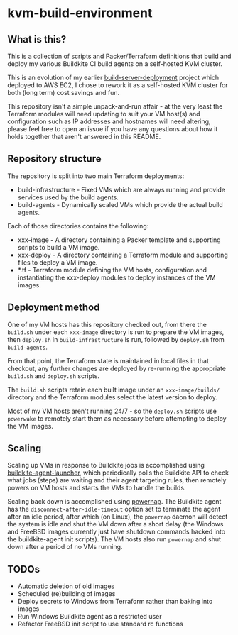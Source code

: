 # kvm-build-environment

## What is this?

This is a collection of scripts and Packer/Terraform definitions that build and deploy my various Buildkite CI build agents on a self-hosted KVM cluster.

This is an evolution of my earlier [build-server-deployment](https://github.com/solemnwarning/build-server-deployment) project which deployed to AWS EC2, I chose to rework it as a self-hosted KVM cluster for both (long term) cost savings and fun.

This repository isn't a simple unpack-and-run affair - at the very least the Terraform modules will need updating to suit your VM host(s) and configuration such as IP addresses and hostnames will need altering, please feel free to open an issue if you have any questions about how it holds together that aren't answered in this README.

## Repository structure

The repository is split into two main Terraform deployments:

* build-infrastructure - Fixed VMs which are always running and provide services used by the build agents.
* build-agents - Dynamically scaled VMs which provide the actual build agents.

Each of those directories contains the following:

* xxx-image - A directory containing a Packer template and supporting scripts to build a VM image.
* xxx-deploy - A directory containing a Terraform module and supporting files to deploy a VM image.
* *.tf - Terraform module defining the VM hosts, configuration and instantiating the xxx-deploy modules to deploy instances of the VM images.

## Deployment method

One of my VM hosts has this repository checked out, from there the `build.sh` under each `xxx-image` directory is run to prepare the VM images, then `deploy.sh` in `build-infrastructure` is run, followed by `deploy.sh` from `build-agents`.

From that point, the Terraform state is maintained in local files in that checkout, any further changes are deployed by re-running the appropriate `build.sh` and `deploy.sh` scripts.

The `build.sh` scripts retain each built image under an `xxx-image/builds/` directory and the Terraform modules select the latest version to deploy.

Most of my VM hosts aren't running 24/7 - so the `deploy.sh` scripts use `powerwake` to remotely start them as necessary before attempting to deploy the VM images.

## Scaling

Scaling up VMs in response to Buildkite jobs is accomplished using [buildkite-agent-launcher](https://github.com/solemnwarning/buildkite-agent-launcher), which periodically polls the Buildkite API to check what jobs (steps) are waiting and their agent targeting rules, then remotely powers on VM hosts and starts the VMs to handle the builds.

Scaling back down is accomplished using [powernap](https://github.com/solemnwarning/powernap). The Buildkite agent has the `disconnect-after-idle-timeout` option set to terminate the agent after an idle period, after which (on Linux), the `powernap` daemon will detect the system is idle and shut the VM down after a short delay (the Windows and FreeBSD images currently just have shutdown commands hacked into the buildkite-agent init scripts). The VM hosts also run `powernap` and shut down after a period of no VMs running.

## TODOs

* Automatic deletion of old images
* Scheduled (re)building of images
* Deploy secrets to Windows from Terraform rather than baking into images
* Run Windows Buildkite agent as a restricted user
* Refactor FreeBSD init script to use standard rc functions
